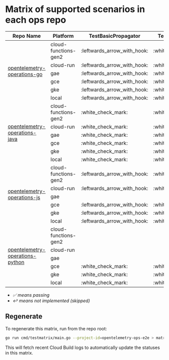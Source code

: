 # Matrix of supported scenarios in each ops repo

<table>
	<thead>
		<tr>
			<th>Repo Name</th>
			<th>Platform</th>
				<th>TestBasicPropagator</th>
				<th>TestBasicTrace</th>
				<th>TestComplexTrace</th>
				<th>TestResourceDetectionTrace</th>
		</tr>
	</thead>
	<tbody>
			<tr>
				<td rowspan=6>
					<a href="https://github.com/GoogleCloudPlatform/opentelemetry-operations-go">opentelemetry-operations-go</a>
				</td>
				<td>cloud-functions-gen2</td>
					<td>:leftwards_arrow_with_hook:</td>
					<td>:white_check_mark:</td>
					<td>:white_check_mark:</td>
					<td>:white_check_mark:</td>
			</tr>
			<tr>
				<td>cloud-run</td>
					<td>:leftwards_arrow_with_hook:</td>
					<td>:white_check_mark:</td>
					<td>:white_check_mark:</td>
					<td>:white_check_mark:</td>
			</tr>
			<tr>
				<td>gae</td>
					<td>:leftwards_arrow_with_hook:</td>
					<td>:white_check_mark:</td>
					<td>:white_check_mark:</td>
					<td>:white_check_mark:</td>
			</tr>
			<tr>
				<td>gce</td>
					<td>:leftwards_arrow_with_hook:</td>
					<td>:white_check_mark:</td>
					<td>:white_check_mark:</td>
					<td>:white_check_mark:</td>
			</tr>
			<tr>
				<td>gke</td>
					<td>:leftwards_arrow_with_hook:</td>
					<td>:white_check_mark:</td>
					<td>:white_check_mark:</td>
					<td>:white_check_mark:</td>
			</tr>
			<tr>
				<td>local</td>
					<td>:leftwards_arrow_with_hook:</td>
					<td>:white_check_mark:</td>
					<td>:white_check_mark:</td>
					<td>:leftwards_arrow_with_hook:</td>
			</tr>
			<tr>
				<td rowspan=6>
					<a href="https://github.com/GoogleCloudPlatform/opentelemetry-operations-java">opentelemetry-operations-java</a>
				</td>
				<td>cloud-functions-gen2</td>
					<td>:white_check_mark:</td>
					<td>:white_check_mark:</td>
					<td>:leftwards_arrow_with_hook:</td>
					<td>:white_check_mark:</td>
			</tr>
			<tr>
				<td>cloud-run</td>
					<td>:white_check_mark:</td>
					<td>:white_check_mark:</td>
					<td>:leftwards_arrow_with_hook:</td>
					<td>:white_check_mark:</td>
			</tr>
			<tr>
				<td>gae</td>
					<td>:white_check_mark:</td>
					<td>:white_check_mark:</td>
					<td>:leftwards_arrow_with_hook:</td>
					<td>:white_check_mark:</td>
			</tr>
			<tr>
				<td>gce</td>
					<td>:white_check_mark:</td>
					<td>:white_check_mark:</td>
					<td>:leftwards_arrow_with_hook:</td>
					<td>:white_check_mark:</td>
			</tr>
			<tr>
				<td>gke</td>
					<td>:white_check_mark:</td>
					<td>:white_check_mark:</td>
					<td>:leftwards_arrow_with_hook:</td>
					<td>:white_check_mark:</td>
			</tr>
			<tr>
				<td>local</td>
					<td>:white_check_mark:</td>
					<td>:white_check_mark:</td>
					<td>:leftwards_arrow_with_hook:</td>
					<td>:leftwards_arrow_with_hook:</td>
			</tr>
			<tr>
				<td rowspan=6>
					<a href="https://github.com/GoogleCloudPlatform/opentelemetry-operations-js">opentelemetry-operations-js</a>
				</td>
				<td>cloud-functions-gen2</td>
					<td>:leftwards_arrow_with_hook:</td>
					<td>:white_check_mark:</td>
					<td>:white_check_mark:</td>
					<td>:white_check_mark:</td>
			</tr>
			<tr>
				<td>cloud-run</td>
					<td>:leftwards_arrow_with_hook:</td>
					<td>:white_check_mark:</td>
					<td>:white_check_mark:</td>
					<td>:white_check_mark:</td>
			</tr>
			<tr>
				<td>gae</td>
					<td></td>
					<td></td>
					<td></td>
					<td></td>
			</tr>
			<tr>
				<td>gce</td>
					<td>:leftwards_arrow_with_hook:</td>
					<td>:white_check_mark:</td>
					<td>:white_check_mark:</td>
					<td>:white_check_mark:</td>
			</tr>
			<tr>
				<td>gke</td>
					<td>:leftwards_arrow_with_hook:</td>
					<td>:white_check_mark:</td>
					<td>:white_check_mark:</td>
					<td>:white_check_mark:</td>
			</tr>
			<tr>
				<td>local</td>
					<td>:leftwards_arrow_with_hook:</td>
					<td>:white_check_mark:</td>
					<td>:white_check_mark:</td>
					<td>:leftwards_arrow_with_hook:</td>
			</tr>
			<tr>
				<td rowspan=6>
					<a href="https://github.com/GoogleCloudPlatform/opentelemetry-operations-python">opentelemetry-operations-python</a>
				</td>
				<td>cloud-functions-gen2</td>
					<td></td>
					<td></td>
					<td></td>
					<td></td>
			</tr>
			<tr>
				<td>cloud-run</td>
					<td></td>
					<td></td>
					<td></td>
					<td></td>
			</tr>
			<tr>
				<td>gae</td>
					<td></td>
					<td></td>
					<td></td>
					<td></td>
			</tr>
			<tr>
				<td>gce</td>
					<td>:white_check_mark:</td>
					<td>:white_check_mark:</td>
					<td>:white_check_mark:</td>
					<td></td>
			</tr>
			<tr>
				<td>gke</td>
					<td>:white_check_mark:</td>
					<td>:white_check_mark:</td>
					<td>:white_check_mark:</td>
					<td></td>
			</tr>
			<tr>
				<td>local</td>
					<td>:white_check_mark:</td>
					<td>:white_check_mark:</td>
					<td>:white_check_mark:</td>
					<td></td>
			</tr>
	</tbody>
</table>

- *:white_check_mark: means passing*
- *:leftwards_arrow_with_hook: means not implemented (skipped)*

## Regenerate

To regenerate this matrix, run from the repo root:
```sh
go run cmd/testmatrix/main.go --project-id=opentelemetry-ops-e2e > matrix.md
```

This will fetch recent Cloud Build logs to automatically update the statuses in this matrix.
